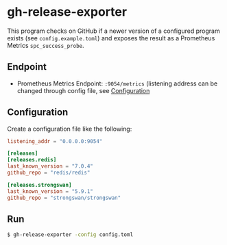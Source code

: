 # gh-release-exporter

This program checks on GitHub if a newer version of a configured program exists (see `config.example.toml`) and exposes the result as a Prometheus Metrics `spc_success_probe`.

## Endpoint

- Prometheus Metrics Endpoint: `:9054/metrics` (listening address can be changed through config file, see [Configuration](#configuration)

## Configuration

Create a configuration file like the following:

```toml
listening_addr = "0.0.0.0:9054"

[releases]
[releases.redis]
last_known_version = "7.0.4"
github_repo = "redis/redis"

[releases.strongswan]
last_known_version = "5.9.1"
github_repo = "strongswan/strongswan"
```

## Run

```sh
$ gh-release-exporter -config config.toml
```
